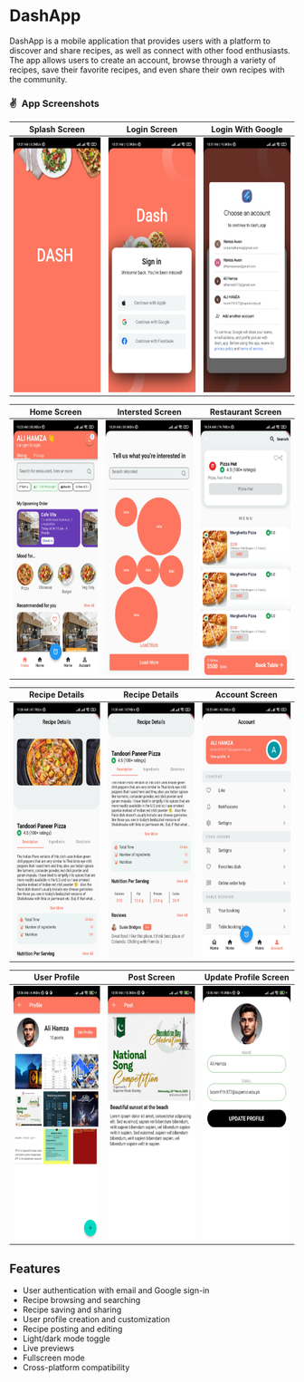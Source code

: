 
# DashApp

DashApp is a mobile application that provides users with a platform to discover and share recipes, as well as connect with other food enthusiasts. The app allows users to create an account, browse through a variety of recipes, save their favorite recipes, and even share their own recipes with the community.

### ✌&ensp;App Screenshots

|              Splash Screen            |             Login Screen           |             Login With Google           |
| :----------------------------------: | :----------------------------------: | :----------------------------------: |
| <img src="https://raw.githubusercontent.com/cyber-evangelists/DashApp/main/assets/app/1678928428862.jpg" height="450"> | <img src="https://raw.githubusercontent.com/cyber-evangelists/DashApp/main/assets/app/1678928428852.jpg" height="450"> | <img src="https://raw.githubusercontent.com/cyber-evangelists/DashApp/main/assets/app/1678928428846.jpg" height="450"> |



|              Home Screen           |             Intersted Screen          |            Restaurant Screen          |
| :----------------------------------: | :----------------------------------: | :----------------------------------: |
| <img src="https://raw.githubusercontent.com/cyber-evangelists/DashApp/main/assets/app/1678928428838.jpg" height="450"> | <img src="https://raw.githubusercontent.com/cyber-evangelists/DashApp/main/assets/app/1678928428831.jpg" height="450"> | <img src="https://raw.githubusercontent.com/cyber-evangelists/DashApp/main/assets/app/1678928428825.jpg" height="450"> |

|              Recipe Details           |             Recipe Details         |            Account Screen          |
| :----------------------------------: | :----------------------------------: | :----------------------------------: |
| <img src="https://raw.githubusercontent.com/cyber-evangelists/DashApp/main/assets/app/1678928494478.jpg" height="450"> | <img src="https://raw.githubusercontent.com/cyber-evangelists/DashApp/main/assets/app/1678928428813.jpg" height="450"> | <img src="https://raw.githubusercontent.com/cyber-evangelists/DashApp/main/assets/app/1678928428818.jpg" height="450"> |

|              User Profile           |             Post Screen         |            Update Profile Screen          |
| :----------------------------------: | :----------------------------------: | :----------------------------------: |
| <img src="https://raw.githubusercontent.com/cyber-evangelists/DashApp/main/assets/app/1679551076334.jpg" height="450"> | <img src="https://raw.githubusercontent.com/cyber-evangelists/DashApp/main/assets/app/1679551205162.jpg" height="450"> | <img src="https://raw.githubusercontent.com/cyber-evangelists/DashApp/main/assets/app/1679551076329.jpg" height="450"> |



## Features

- User authentication with email and Google sign-in
- Recipe browsing and searching
- Recipe saving and sharing
- User profile creation and customization
- Recipe posting and editing
- Light/dark mode toggle
- Live previews
- Fullscreen mode
- Cross-platform compatibility

